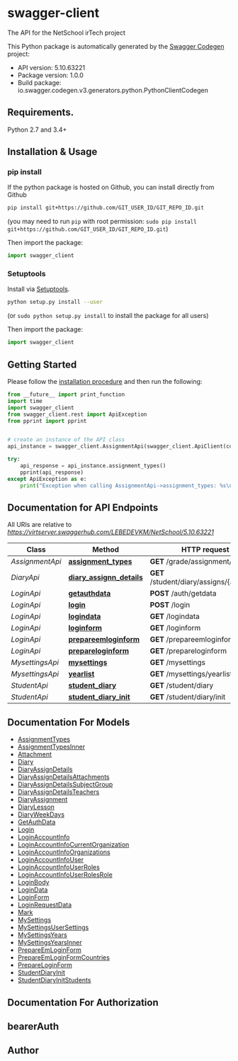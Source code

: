 # swagger-client
The API for the NetSchool irTech project

This Python package is automatically generated by the [Swagger Codegen](https://github.com/swagger-api/swagger-codegen) project:

- API version: 5.10.63221
- Package version: 1.0.0
- Build package: io.swagger.codegen.v3.generators.python.PythonClientCodegen

## Requirements.

Python 2.7 and 3.4+

## Installation & Usage
### pip install

If the python package is hosted on Github, you can install directly from Github

```sh
pip install git+https://github.com/GIT_USER_ID/GIT_REPO_ID.git
```
(you may need to run `pip` with root permission: `sudo pip install git+https://github.com/GIT_USER_ID/GIT_REPO_ID.git`)

Then import the package:
```python
import swagger_client 
```

### Setuptools

Install via [Setuptools](http://pypi.python.org/pypi/setuptools).

```sh
python setup.py install --user
```
(or `sudo python setup.py install` to install the package for all users)

Then import the package:
```python
import swagger_client
```

## Getting Started

Please follow the [installation procedure](#installation--usage) and then run the following:

```python
from __future__ import print_function
import time
import swagger_client
from swagger_client.rest import ApiException
from pprint import pprint


# create an instance of the API class
api_instance = swagger_client.AssignmentApi(swagger_client.ApiClient(configuration))

try:
    api_response = api_instance.assignment_types()
    pprint(api_response)
except ApiException as e:
    print("Exception when calling AssignmentApi->assignment_types: %s\n" % e)
```

## Documentation for API Endpoints

All URIs are relative to *https://virtserver.swaggerhub.com/LEBEDEVKM/NetSchool/5.10.63221*

Class | Method | HTTP request | Description
------------ | ------------- | ------------- | -------------
*AssignmentApi* | [**assignment_types**](docs/AssignmentApi.md#assignment_types) | **GET** /grade/assignment/types | 
*DiaryApi* | [**diary_assignn_details**](docs/DiaryApi.md#diary_assignn_details) | **GET** /student/diary/assigns/{assignId} | 
*LoginApi* | [**getauthdata**](docs/LoginApi.md#getauthdata) | **POST** /auth/getdata | 
*LoginApi* | [**login**](docs/LoginApi.md#login) | **POST** /login | 
*LoginApi* | [**logindata**](docs/LoginApi.md#logindata) | **GET** /logindata | 
*LoginApi* | [**loginform**](docs/LoginApi.md#loginform) | **GET** /loginform | 
*LoginApi* | [**prepareemloginform**](docs/LoginApi.md#prepareemloginform) | **GET** /prepareemloginform | 
*LoginApi* | [**prepareloginform**](docs/LoginApi.md#prepareloginform) | **GET** /prepareloginform | 
*MysettingsApi* | [**mysettings**](docs/MysettingsApi.md#mysettings) | **GET** /mysettings | 
*MysettingsApi* | [**yearlist**](docs/MysettingsApi.md#yearlist) | **GET** /mysettings/yearlist | 
*StudentApi* | [**student_diary**](docs/StudentApi.md#student_diary) | **GET** /student/diary | 
*StudentApi* | [**student_diary_init**](docs/StudentApi.md#student_diary_init) | **GET** /student/diary/init | 

## Documentation For Models

 - [AssignmentTypes](docs/AssignmentTypes.md)
 - [AssignmentTypesInner](docs/AssignmentTypesInner.md)
 - [Attachment](docs/Attachment.md)
 - [Diary](docs/Diary.md)
 - [DiaryAssignDetails](docs/DiaryAssignDetails.md)
 - [DiaryAssignDetailsAttachments](docs/DiaryAssignDetailsAttachments.md)
 - [DiaryAssignDetailsSubjectGroup](docs/DiaryAssignDetailsSubjectGroup.md)
 - [DiaryAssignDetailsTeachers](docs/DiaryAssignDetailsTeachers.md)
 - [DiaryAssignment](docs/DiaryAssignment.md)
 - [DiaryLesson](docs/DiaryLesson.md)
 - [DiaryWeekDays](docs/DiaryWeekDays.md)
 - [GetAuthData](docs/GetAuthData.md)
 - [Login](docs/Login.md)
 - [LoginAccountInfo](docs/LoginAccountInfo.md)
 - [LoginAccountInfoCurrentOrganization](docs/LoginAccountInfoCurrentOrganization.md)
 - [LoginAccountInfoOrganizations](docs/LoginAccountInfoOrganizations.md)
 - [LoginAccountInfoUser](docs/LoginAccountInfoUser.md)
 - [LoginAccountInfoUserRoles](docs/LoginAccountInfoUserRoles.md)
 - [LoginAccountInfoUserRolesRole](docs/LoginAccountInfoUserRolesRole.md)
 - [LoginBody](docs/LoginBody.md)
 - [LoginData](docs/LoginData.md)
 - [LoginForm](docs/LoginForm.md)
 - [LoginRequestData](docs/LoginRequestData.md)
 - [Mark](docs/Mark.md)
 - [MySettings](docs/MySettings.md)
 - [MySettingsUserSettings](docs/MySettingsUserSettings.md)
 - [MySettingsYears](docs/MySettingsYears.md)
 - [MySettingsYearsInner](docs/MySettingsYearsInner.md)
 - [PrepareEmLoginForm](docs/PrepareEmLoginForm.md)
 - [PrepareEmLoginFormCountries](docs/PrepareEmLoginFormCountries.md)
 - [PrepareLoginForm](docs/PrepareLoginForm.md)
 - [StudentDiaryInit](docs/StudentDiaryInit.md)
 - [StudentDiaryInitStudents](docs/StudentDiaryInitStudents.md)

## Documentation For Authorization


## bearerAuth



## Author


